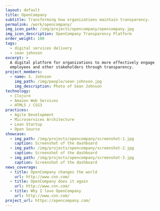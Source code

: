 ```yaml
---
layout: default
title: OpenCompany
subtitle: Transforming how organizations maintain transparency.  
permalink: /work/opencompany/
img_icon_path: /img/projects/opencompany/opencompany.jpg
img_icon_description: OpenCompany Transparency Platform
order_weight: 100
tags:
  - digital services delivery
  - sean johnson
excerpt: >
  A digital platform for organizations to more effectively engage
  employees and other stakeholders through transparency.
project_members:
  - name: S. Johnson
    img_path: /img/people/sean-johnson.jpg
    img_description: Photo of Sean Johnson
technology:
  - Clojure
  - Amazon Web Services
  - HTML5 / CSS3
practices:
  - Agile Development
  - Microservices Architecture
  - Lean Startup
  - Open Source
showcase:
  - img_path: /img/projects/opencompany/screenshot-1.jpg
    caption: Screenshot of the dashboard
  - img_path: /img/projects/opencompany/screenshot-2.jpg
    caption: Screenshot of the dashboard
  - img_path: /img/projects/opencompany/screenshot-3.jpg
    caption: Screenshot of the dashboard
news_coverage:
  - title: OpenCompany changes the world
    url: http://www.cnn.com/
  - title: OpenCompany does it again
    url: http://www.cnn.com/
  - title: Why I love OpenCompany
    url: http://www.cnn.com/
project_url: https://opencompany.com/
---
```

